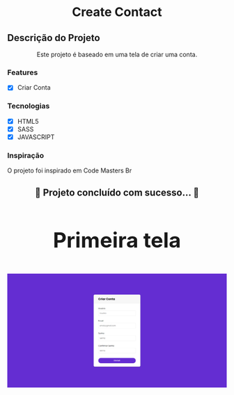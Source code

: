 <h1 align="center">Create Contact</h1>


## Descrição do Projeto
<p align="center">Este projeto é baseado em uma tela de criar uma conta.</p>

### Features

- [x] Criar Conta


### Tecnologias

- [x] HTML5
- [x] SASS
- [x] JAVASCRIPT

### Inspiração
<p> O projeto foi inspirado em Code Masters Br</a></p>



<h2 align="center"> 
	 🚀 Projeto concluído com sucesso... 🚀
</h4>


<h3 align="center" style="font-size: 3rem";>Primeira tela</h3>
<img src="img/create-account.png">

